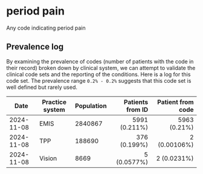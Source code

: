 # period pain

Any code indicating period pain

## Prevalence log

By examining the prevalence of codes (number of patients with the code in their record) broken down by clinical system, we can attempt to validate the clinical code sets and the reporting of the conditions. Here is a log for this code set. The prevalence range `0.2% - 0.2%` suggests that this code set is well defined but rarely used.

| Date       | Practice system | Population | Patients from ID | Patient from code |
| ---------- | --------------- | ---------- | ---------------: | ----------------: |
| 2024-11-08 | EMIS | 2840867 | 5991 (0.211%) | 5963 (0.21%) | 
| 2024-11-08 | TPP | 188690 | 376 (0.199%) | 2 (0.00106%) | 
| 2024-11-08 | Vision | 8669 | 5 (0.0577%) | 2 (0.0231%) | 